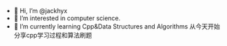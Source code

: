 - 👋 Hi, I’m @jackhyx
- 👀 I’m interested in computer science.
- 🌱 I’m currently learning Cpp&Data Structures and Algorithms
从今天开始分享cpp学习过程和算法刷题
<!---
jackhyx/jackhyx is a ✨ special ✨ repository because its `README.md` (this file) appears on your GitHub profile.
You can click the Preview link to take a look at your changes.
--->
